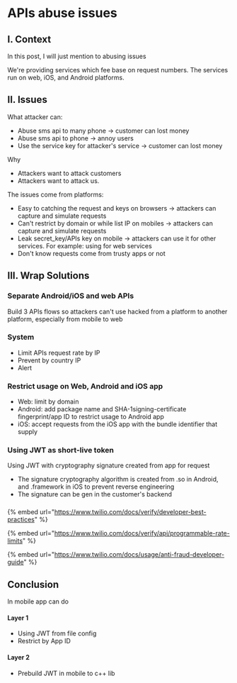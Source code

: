 # APIs abuse issues

## I. Context

In this post, I will just mention to abusing issues 

We're providing services which fee base on request numbers. The services run on web, iOS,  and Android platforms.

## II. Issues

What attacker can:

* Abuse sms api to many phone -&gt; customer can lost money
* Abuse sms api to phone -&gt; annoy users
* Use the service key for attacker's service -&gt; customer can lost money

Why 

* Attackers want to attack customers
* Attackers want to attack us.

The issues come from platforms:

* Easy to catching the request and keys on browsers -&gt; attackers can capture and simulate requests 
* Can't restrict by domain or while list IP on mobiles -&gt; attackers can capture and simulate requests 
* Leak secret\_key/APIs key on mobile -&gt; attackers can use it for other services. For example: using for web services
* Don't know requests come from trusty apps or not

## III. Wrap Solutions

### Separate Android/iOS and web APIs

Build 3 APIs flows so attackers can't use hacked from a platform to another platform, especially from mobile to web

### System

* Limit APIs request rate by IP
* Prevent by country IP
* Alert  

### Restrict usage on Web, Android and iOS app

* Web: limit by domain
* Android: add package name and SHA-1signing-certificate fingerprint/app ID to restrict usage to Android app
* iOS: accept requests from the iOS app with the bundle identifier that supply

### Using JWT as short-live token

Using JWT with cryptography signature created from app for request

* The signature cryptography algorithm is created from .so in Android, and .framework in iOS to prevent reverse engineering
* The signature can be gen in the customer's backend

### 



{% embed url="https://www.twilio.com/docs/verify/developer-best-practices" %}

{% embed url="https://www.twilio.com/docs/verify/api/programmable-rate-limits" %}

{% embed url="https://www.twilio.com/docs/usage/anti-fraud-developer-guide" %}



## Conclusion

In mobile app can do

#### Layer 1

* Using JWT from file config
* Restrict by App ID 

#### Layer 2

* Prebuild JWT in mobile to c++ lib

